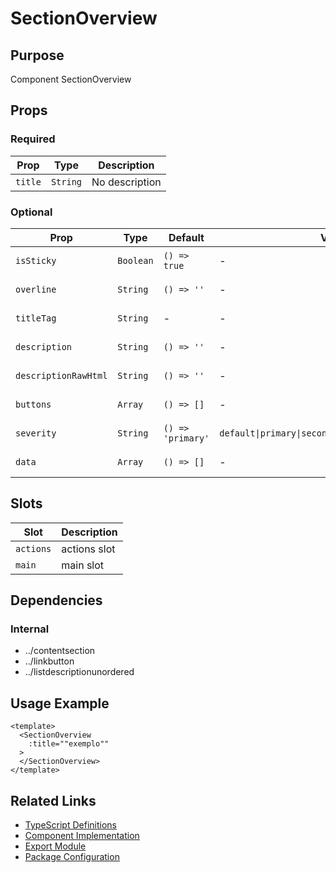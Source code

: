 # SectionOverview

## Purpose

Component SectionOverview

## Props

### Required

| Prop    | Type     | Description    |
| ------- | -------- | -------------- |
| `title` | `String` | No description |

### Optional

| Prop                 | Type      | Default           | Values                                                | Description    |
| -------------------- | --------- | ----------------- | ----------------------------------------------------- | -------------- |
| `isSticky`           | `Boolean` | `() => true`      | -                                                     | No description |
| `overline`           | `String`  | `() => ''`        | -                                                     | No description |
| `titleTag`           | `String`  | -                 | -                                                     | No description |
| `description`        | `String`  | `() => ''`        | -                                                     | No description |
| `descriptionRawHtml` | `String`  | `() => ''`        | -                                                     | No description |
| `buttons`            | `Array`   | `() => []`        | -                                                     | No description |
| `severity`           | `String`  | `() => 'primary'` | `default\|primary\|secondary\|warning\|success\|info` | No description |
| `data`               | `Array`   | `() => []`        | -                                                     | No description |

## Slots

| Slot      | Description  |
| --------- | ------------ |
| `actions` | actions slot |
| `main`    | main slot    |

## Dependencies

### Internal

- ../contentsection
- ../linkbutton
- ../listdescriptionunordered

## Usage Example

```vue
<template>
  <SectionOverview
    :title=""exemplo""
  >
  </SectionOverview>
</template>
```

## Related Links

- [TypeScript Definitions](./SectionOverview.d.ts)
- [Component Implementation](./SectionOverview.vue)
- [Export Module](./sectionoverview.js)
- [Package Configuration](./package.json)

